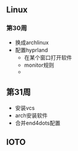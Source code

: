 
## Linux

### 第30周
- 换成archlinux
- 配置hyprland
	- 在某个窗口打开软件
	- monitor规则
	- 

## 第31周
- 安装vcs
- arch安装软件
- 合并end4dots配置


## IOTO